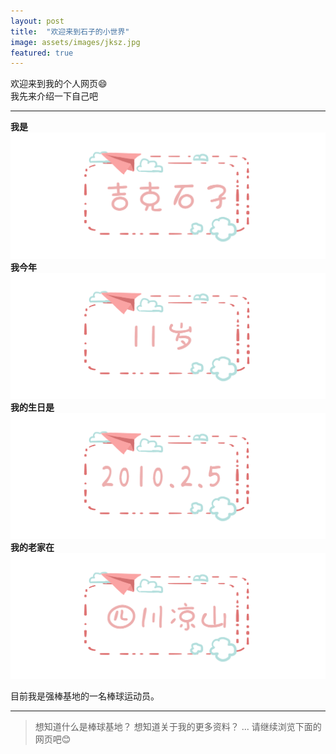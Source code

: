 ```yaml
---
layout: post
title:  "欢迎来到石子的小世界"
image: assets/images/jksz.jpg
featured: true
---  
```


欢迎来到我的个人网页😄  
我先来介绍一下自己吧  

****
**我是**  
![100](../assets/images/石子x.png)  
**我今年**  
![100](../assets/images/11x.png)  
**我的生日是**  
![100](../assets/images/生日x.png)  
**我的老家在**  
![100](../assets/images/四川x.png)  

目前我是强棒基地的一名棒球运动员。

---
> 想知道什么是棒球基地？
> 想知道关于我的更多资料？
> ...
> 请继续浏览下面的网页吧😊


  
